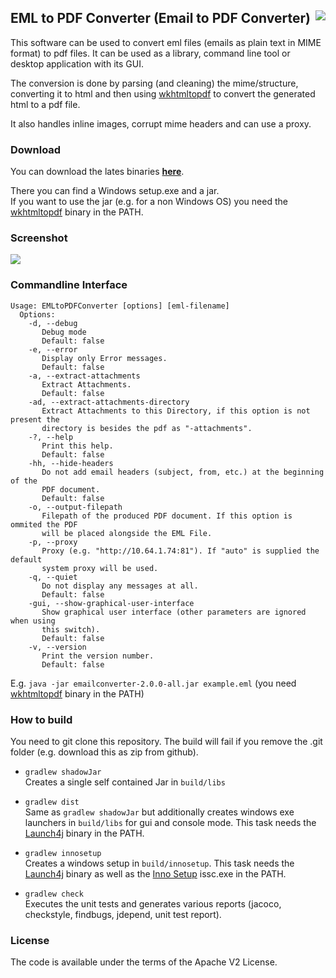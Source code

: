## EML to PDF Converter (Email to PDF Converter) <a href="https://travis-ci.org/nickrussler/eml-to-pdf-converter"><img align="right" src="https://travis-ci.org/nickrussler/eml-to-pdf-converter.svg?branch=master"></a>

This software can be used to convert eml files (emails as plain text in MIME format) to pdf files. It can be used as a library, command line tool or desktop application with its GUI.

The conversion is done by parsing (and cleaning) the mime/structure, converting it to html and then using [wkhtmltopdf](//github.com/wkhtmltopdf/wkhtmltopdf) to convert the generated html to a pdf file.

It also handles inline images, corrupt mime headers and can use a proxy.

### Download
You can download the lates binaries [**here**](//github.com/nickrussler/eml-to-pdf-converter/releases/latest).

There you can find a Windows setup.exe and a jar.<br>
If you want to use the jar (e.g. for a non Windows OS) you need the [wkhtmltopdf](http://wkhtmltopdf.org/) binary in the PATH.


### Screenshot
<img src="https://www.whitebyte.info/wp-content/uploads/2015/02/scr1.png" />

### Commandline Interface
```
Usage: EMLtoPDFConverter [options] [eml-filename]
  Options:
    -d, --debug
       Debug mode
       Default: false
    -e, --error
       Display only Error messages.
       Default: false
    -a, --extract-attachments
       Extract Attachments.
       Default: false
    -ad, --extract-attachments-directory
       Extract Attachments to this Directory, if this option is not present the
       directory is besides the pdf as "-attachments".
    -?, --help
       Print this help.
       Default: false
    -hh, --hide-headers
       Do not add email headers (subject, from, etc.) at the beginning of the
       PDF document.
       Default: false
    -o, --output-filepath
       Filepath of the produced PDF document. If this option is ommited the PDF
       will be placed alongside the EML File.
    -p, --proxy
       Proxy (e.g. "http://10.64.1.74:81"). If "auto" is supplied the default
       system proxy will be used.
    -q, --quiet
       Do not display any messages at all.
       Default: false
    -gui, --show-graphical-user-interface
       Show graphical user interface (other parameters are ignored when using
       this switch).
       Default: false
    -v, --version
       Print the version number.
       Default: false
  ```
E.g. ``java -jar emailconverter-2.0.0-all.jar example.eml`` (you need [wkhtmltopdf](http://wkhtmltopdf.org/) binary in the PATH)

### How to build
You need to git clone this repository. The build will fail if you remove the .git folder (e.g. download this as zip from github).

 * `gradlew shadowJar` <br>
Creates a single self contained Jar in `build/libs`

 * `gradlew dist` <br>
Same as `gradlew shadowJar` but additionally creates windows exe launchers in `build/libs` for gui and console mode. This task needs the [Launch4j](http://launch4j.sourceforge.net/) binary in the PATH.

 * `gradlew innosetup` <br>
Creates a windows setup in `build/innosetup`. This task needs the [Launch4j](http://launch4j.sourceforge.net/) binary as well as the [Inno Setup](http://www.jrsoftware.org/isinfo.php) issc.exe in the PATH.

 * `gradlew check` <br>
Executes the unit tests and generates various reports (jacoco, checkstyle, findbugs, jdepend, unit test report).

### License
The code is available under the terms of the Apache V2 License.
